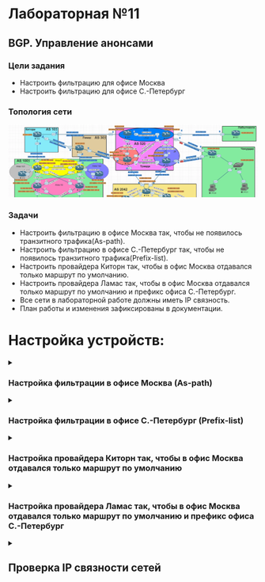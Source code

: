 # Лабораторная №11

## BGP. Управление анонсами

### Цели задания

- Настроить фильтрацию для офисе Москва
- Настроить фильтрацию для офисе С.-Петербург

### Топология сети

![](./img/lab_10.png)

### Задачи

- Настроить фильтрацию в офисе Москва так, чтобы не появилось транзитного трафика(As-path).
- Настроить фильтрацию в офисе С.-Петербург так, чтобы не появилось транзитного трафика(Prefix-list).
- Настроить провайдера Киторн так, чтобы в офис Москва отдавался только маршрут по умолчанию.
- Настроить провайдера Ламас так, чтобы в офис Москва отдавался только маршрут по умолчанию и префикс офиса С.-Петербург.
- Все сети в лабораторной работе должны иметь IP связность.
- План работы и изменения зафиксированы в документации.

# Настройка устройств:

<details>

<summary><H3>Настройка фильтрации в офисе Москва (As-path)</H3></summary>

При подключении к двум провайдерам возможна ситуации, когда **"наша"** AS может стать транзитной из-за того, что он анонсирует сети провайдеров друг другу. Чтобы предотвратить такое поведение "наша" AS должна анонсировать только **"свои"** сети, т.е. с пустым значением AS path.

### Создаем фильтр на R14 и R15

```
ip as-path access-list 1 permit ^$
```

### Применяем фильтр на вышестоящего провайдера

#### R14

```
!
router bgp 1001
 !
 address-family ipv4
  neighbor 207.231.240.1 filter-list 1 out
 exit-address-family
 !
 address-family ipv6
  neighbor 2001:1860:4000:100::1 filter-list 1 out
 exit-address-family
!

```

#### R15

```
!
router bgp 1001
 !
 address-family ipv4
  neighbor 128.249.190.1 filter-list 1 out
 exit-address-family
 !
 address-family ipv6
  neighbor 2001:468:1A08:1001::1 filter-list 1 out
 exit-address-family
!

```

### Проверка

#### R14 префиксы отдаваемые провайдеру

!["R14 префиксы отдаваемые провайдеру"](./img/advertised-routes_R14.png)

#### R15 префиксы отдаваемые провайдеру

!["R15 префиксы отдаваемые провайдеру"](./img/advertised-routes_R15.png)

Задача по предотвращению появления транзитного трафика в офисе Москва выполнена.

</details>

<details>

<summary><H3>Настройка фильтрации в офисе С.-Петербург (Prefix-list)</H3></summary>

Проблема с транзитным трафиком в офисе С.-Петербург аналогична проблеме в офисе Москва. Для ее решения используем prefix-list.

### Создаем prefix-list на R18

```
!
ip prefix-list pl_OUT seq 10 permit 67.73.193.0/30
ip prefix-list pl_OUT seq 20 permit 64.210.65.0/30
!
!
ipv6 prefix-list pl_OUT_v6 seq 10 permit 2C0F:F400:10FF:1::/64
ipv6 prefix-list pl_OUT_v6 seq 20 permit 2C0F:F400:10FF:2::/64
!

```

### Применяем prefix-list на вышестоящего провайдера

```
!
router bgp 2042
 !
 address-family ipv4
  neighbor 64.210.65.1 prefix-list pl_OUT out
  neighbor 67.73.193.1 prefix-list pl_OUT out
 exit-address-family
 !
 address-family ipv6
  neighbor 2C0F:F400:10FF:1::1 prefix-list pl_OUT_v6 out
  neighbor 2C0F:F400:10FF:2::1 prefix-list pl_OUT_v6 out
 exit-address-family
!

```

### Проверка

#### R18 префиксы отдаваемые провайдеру

!["R18 префиксы отдаваемые провайдеру"](./img/advertised-routes_R18.png)

Задача по предотвращению появления транзитного трафика в офисе С.-Петербург выполнена.

</details>

<details>

<summary><H3>Настройка провайдера Киторн так, чтобы в офис Москва отдавался только маршрут по умолчанию</H3></summary>

Создаем маршруты по умолчанию и route-map для фильтрации анонсируемых префиксов.

```
!
ip route 0.0.0.0 0.0.0.0 Null0
!
ip prefix-list pl_DEF seq 10 permit 0.0.0.0/0
!
ipv6 route ::/0 Null0
!
ipv6 prefix-list pl_DEF_ipv6 seq 5 permit ::/0
!
route-map rm_DEF_ipv6 permit 10
 match ipv6 address prefix-list pl_DEF_ipv6
!
route-map rm_DEF permit 10
 match ip address prefix-list pl_DEF
!
```

Настраиваем передачу маршрута по умолчанию и запрет передачи остальных префиксов.

```
!
router bgp 101
 !
 address-family ipv4
  neighbor 207.231.240.2 default-originate
  neighbor 207.231.240.2 route-map rm_DEF out
 exit-address-family
 !
 address-family ipv6
  neighbor 2001:1860:4000:100::2 default-originate
  neighbor 2001:1860:4000:100::2 route-map rm_DEF_ipv6 out
 exit-address-family
!
```

### Проверка

#### R14 префиксы получаемые от провайдера

!["R14 префиксы получаемые от провайдера"](./img/get-routes_R14.png)

</details>

<details>

<summary><H3>Настройка провайдера Ламас так, чтобы в офис Москва отдавался только маршрут по умолчанию и префикс офиса С.-Петербург</H3></summary>

Создаем маршруты по умолчанию и route-map для фильтрации анонсируемых префиксов.

```
ip route 0.0.0.0 0.0.0.0 Null0
!
ip prefix-list pl_DEF_SPB seq 10 permit 67.73.193.0/30
ip prefix-list pl_DEF_SPB seq 20 permit 64.210.65.0/30
ip prefix-list pl_DEF_SPB seq 30 permit 0.0.0.0/0
!
ipv6 route ::/0 Null0
!
ipv6 prefix-list pl_DEF_SPB_ipv6 seq 10 permit 2C0F:F400:10FF:1::/64
ipv6 prefix-list pl_DEF_SPB_ipv6 seq 20 permit 2C0F:F400:10FF:2::/64
ipv6 prefix-list pl_DEF_SPB_ipv6 seq 30 permit ::/0
!
route-map rm_DEF_SPB permit 10
 match ip address prefix-list pl_DEF_SPB
!
route-map rm_DEF_SPB_ipv6 permit 10
 match ipv6 address prefix-list pl_DEF_SPB_ipv6
!

```

Настраиваем передачу маршрута по умолчанию и передачи необходимых префиксов префиксов.

```
!
router bgp 301
 !
 address-family ipv4
  neighbor 128.249.190.2 default-originate
  neighbor 128.249.190.2 route-map rm_DEF_SPB out
 exit-address-family
 !
 address-family ipv6
  neighbor 2001:468:1A08:1001::2 default-originate
  neighbor 2001:468:1A08:1001::2 route-map rm_DEF_SPB_ipv6 out
 exit-address-family
!

```

### Проверка

#### R15 префиксы получаемые от провайдера

!["R15 префиксы получаемые от провайдера"](./img/get-routes_R15.png)

</details>

<details>

<summary><H2>Проверка IP связности сетей</H2></summary>

#### R14 пинги на внешние сети

!["R14 пинги на внешние сети"](./img/ping_R14.png)

#### R14 IPv6 пинги на внешние сети

!["R14 IPv6 пинги на внешние сети"](./img/ping_R14_v6.png)

</details>
